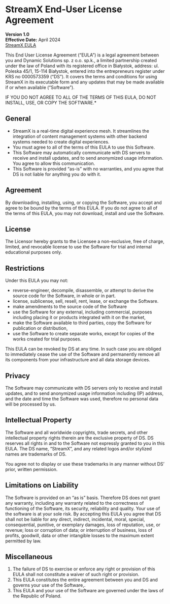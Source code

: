 # StreamX End-User License Agreement
**Version 1.0**  
**Effective Date:** April 2024  
[StreamX EULA](https://www.streamx.dev/licenses/eula-v1-0.html)

This End User License Agreement (“EULA”) is a legal agreement between you and Dynamic Solutions sp. z o.o. sp.k., a limited partnership created under the law of Poland with its registered office in Białystok, address: ul. Poleska 45/1, 15-114 Białystok, entered into the entrepreneurs register under KRS no 0000573359 (“DS”). It covers the terms and conditions for using StreamX in its executable form and any updates that may be made available if or when available (“Software”).

IF YOU DO NOT AGREE TO ALL OF THE TERMS OF THIS EULA, DO NOT INSTALL, USE, OR COPY THE SOFTWARE.*

## General

- StreamX is a real-time digital experience mesh. It streamlines the integration of content management systems with other backend systems needed to create digital experiences.
- You must agree to all of the terms of this EULA to use this Software.
- This Software may automatically communicate with DS servers to receive and install updates, and to send anonymized usage information. You agree to allow this communication.
- This Software is provided “as-is” with no warranties, and you agree that DS is not liable for anything you do with it.

## Agreement

By downloading, installing, using, or copying the Software, you accept and agree to be bound by the terms of this EULA. If you do not agree to all of the terms of this EULA, you may not download, install and use the Software.

## License

The Licensor hereby grants to the Licensee a non-exclusive, free of charge, limited, and revocable license to use the Software for trial and internal educational purposes only.

## Restrictions

Under this EULA you may not:
- reverse-engineer, decompile, disassemble, or attempt to derive the source code for the Software, in whole or in part.
- license, sublicense, sell, resell, rent, lease, or exchange the Software.
- make amendments to the source code of the Software
- use the Software for any external, including commercial, purposes including placing it or products integrated with it on the market,
- make the Software available to third parties, copy the Software for publication or distribution,
- use the Software to create separate works, except for copies of the works created for trial purposes.

This EULA can be revoked by DS at any time. In such case you are obliged to immediately cease the use of the Software and permanently remove all its components from your infrastructure and all data storage devices.

## Privacy

The Software may communicate with DS servers only to receive and install updates, and to send anonymized usage information including (IP) address, and the date and time the Software was used, therefore no personal data will be processed by us.

## Intellectual Property

The Software and all worldwide copyrights, trade secrets, and other intellectual property rights therein are the exclusive property of DS. DS reserves all rights in and to the Software not expressly granted to you in this EULA. The DS name, “StreamX”, and any related logos and/or stylized names are trademarks of DS.

You agree not to display or use these trademarks in any manner without DS’ prior, written permission.

## Limitations on Liability

The Software is provided on an “as is” basis. Therefore DS does not grant any warranty, including any warranty related to the correctness of functioning of the Software, its security, reliability and quality. Your use of the software is at your sole risk. By accepting this EULA you agree that DS shall not be liable for any direct, indirect, incidental, moral, special, consequential, punitive, or exemplary damages, loss of reputation, use, or revenue; loss or corruption of data; or interruption of business, loss of profits, goodwill, data or other intangible losses to the maximum extent permitted by law.

## Miscellaneous

1. The failure of DS to exercise or enforce any right or provision of this EULA shall not constitute a waiver of such right or provision.
2. This EULA constitutes the entire agreement between you and DS and governs your use of the Software,.
3. This EULA and your use of the Software are governed under the laws of the Republic of Poland.
